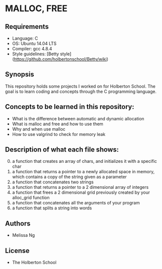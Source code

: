 # MALLOC, FREE

## Requirements
* Language: C
* OS: Ubuntu 14.04 LTS
* Compiler: gcc 4.8.4
* Style guidelines: [Betty style] (https://github.com/holbertonschool/Betty/wiki)

## Synopsis
This repository holds some projects I worked on for Holberton School. The goal is to learn coding and concepts through the C programming language.

## Concepts to be learned in this repository:
* What is the difference between automatic and dynamic allocation
* What is malloc and free and how to use them
* Why and when use malloc
* How to use valgrind to check for memory leak

## Description of what each file shows:
0. a function that creates an array of chars, and initializes it with a specific char
1. a function that returns a pointer to a newly allocated space in memory, which contains a copy of the string given as a parameter
2. a function that concatenates two strings
3. a function that returns a pointer to a 2 dimensional array of integers
4. a function that frees a 2 dimensional grid previously created by your alloc_grid function
5. a function that concatenates all the arguments of your program
100. a function that splits a string into words

## Authors
* Melissa Ng

## License
* The Holberton School
